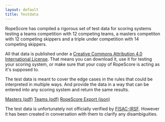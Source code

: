 ```yaml
---
layout: default
title: Testdata
---
```


RopeScore has compiled a rigorous set of test data for scoring systems testing a
teams competition with 12 competing teams, a masters competiton with 12
competing skippers and a triple under competition with 14 competing skippers.

All that data is published under a
[Creative Commons Attribution 4.0 International License](http://creativecommons.org/licenses/by/4.0/).
That means you can download it, use it for testing your scoring system, or make
sure that your copy of RopeScore is acting as it's supposed to.

The test data is meant to cover the edge cases in the rules that could be
interpreted in multiple ways. And provide the data in a way that can be entered
into any scoring system and return the same results.

[Masters (pdf)](https://download.ropescore.com/testdata/masters.pdf)
[Teams (pdf)](https://download.ropescore.com/testdata/teams.pdf)
[RopeScore Export (json)](https://download.ropescore.com/testdata/ropescore-testdata.json)

The test data is unfortunately not officially verified by [FISAC-IRSF](http://fisac-irsf.org).
However it has been created in conversation with them to clarify any disambiguities.
